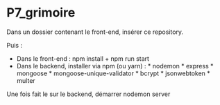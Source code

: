 # P7_grimoire

Dans un dossier contenant le front-end, insérer ce repository.

Puis :
  - Dans le front-end : npm install + npm run start
  - Dans le backend, installer via npm (ou yarn) :
          * nodemon
          * express
          * mongoose
          * mongoose-unique-validator
          * bcrypt
          * jsonwebtoken
          * multer

Une fois fait le sur le backend, démarrer nodemon server
